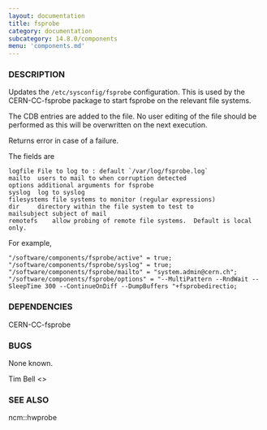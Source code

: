```yaml
---
layout: documentation
title: fsprobe
category: documentation
subcategory: 14.8.0/components
menu: 'components.md'
---
```

### DESCRIPTION

Updates the `/etc/sysconfig/fsprobe` configuration.  This is used by
the CERN-CC-fsprobe package to start fsprobe on the relevant file systems.

The CDB entries are added to the file.  No user editing of the file should
be performed as this will be overwritten on the next execution.

Returns error in case of a failure.

The fields are

    logfile	File to log to : default `/var/log/fsprobe.log`
    mailto	users to mail to when corruption detected
    options	additional arguments for fsprobe
    syslog	log to syslog
    filesystems	file systems to monitor (regular expressions)
    dir		directory within the file system to test to
    mailsubject subject of mail
    remotefs	allow probing of remote file systems.  Default is local only.

For example,

    "/software/components/fsprobe/active" = true;
    "/software/components/fsprobe/syslog" = true;
    "/software/components/fsprobe/mailto" = "system.admin@cern.ch";
    "/software/components/fsprobe/options" = "--MultiPattern --RndWait --SleepTime 300 --ContinueOnDiff --DumpBuffers "+fsprobedirectio;

### DEPENDENCIES

CERN-CC-fsprobe

### BUGS

None known.

Tim Bell <>

### SEE ALSO
ncm::hwprobe
